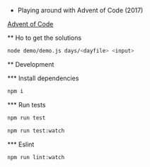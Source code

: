 * Playing around with Advent of Code (2017)

[Advent of Code](http://adventofcode.com/2017)

** Ho to get the solutions

```sh
node demo/demo.js days/<dayfile> <input>
```

** Development

*** Install dependencies

```sh
npm i
```

*** Run tests

```sh
npm run test
```

```sh
npm run test:watch
```

*** Eslint

```sh
npm run lint:watch
```
